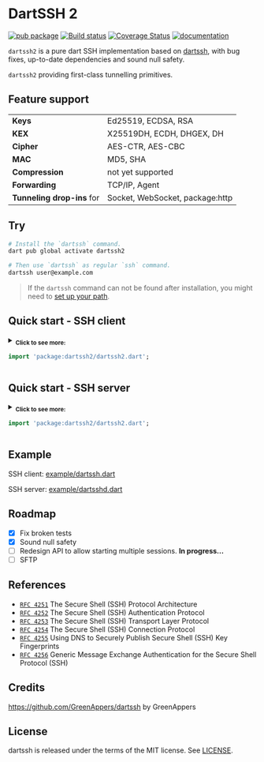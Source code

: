 # DartSSH 2

[![pub package](https://img.shields.io/pub/v/dartssh2.svg)](https://pub.dartlang.org/packages/dartssh2) [![Build status](https://github.com/TerminalStudio/dartssh2/actions/workflows/dart.yml/badge.svg)](https://github.com/TerminalStudio/dartssh2/actions/workflows/dart.yml) [![Coverage Status](https://coveralls.io/repos/github/GreenAppers/dartssh/badge.svg?branch=master)](https://coveralls.io/github/GreenAppers/dartssh?branch=master) [![documentation](https://img.shields.io/badge/Documentation-dartssh2-blue.svg)](https://www.dartdocs.org/documentation/dartssh2/latest/)

`dartssh2`  is a pure dart SSH implementation based on [dartssh], with bug fixes, up-to-date dependencies and sound null safety.

`dartssh2` providing first-class tunnelling primitives.

## Feature support

|                            |                                 |
|----------------------------|---------------------------------|
| **Keys**                   | Ed25519, ECDSA, RSA             |
| **KEX**                    | X25519DH, ECDH, DHGEX, DH       |
| **Cipher**                 | AES-CTR, AES-CBC                |
| **MAC**                    | MD5, SHA                        |
| **Compression**            | not yet supported               |
| **Forwarding**             | TCP/IP, Agent                   |
| **Tunneling drop-ins** for | Socket, WebSocket, package:http |

## Try

```sh
# Install the `dartssh` command.
dart pub global activate dartssh2

# Then use `dartssh` as regular `ssh` command.
dartssh user@example.com
```

> If the `dartssh` command can not be found after installation, you might need to [set up your path](https://dart.dev/tools/pub/cmd/pub-global#running-a-script-from-your-path).

## Quick start - SSH client

<!-- CLIENT EXAMPLE BEGIN -->
<details >
<summary>
<sub><b>Click to see more:</b></sub>

```dart
import 'package:dartssh2/dartssh2.dart';
```
</summary>
<!-- <hr> -->
<h6>TODO</h6>

 ```html
TODO
```
</details>
<!-- CLIENT EXAMPLE END -->

## Quick start - SSH server

<!-- SERVER EXAMPLE BEGIN -->
<details >
<summary>
<sub><b>Click to see more:</b></sub>

```dart
import 'package:dartssh2/dartssh2.dart';
```
</summary>
<!-- <hr> -->
<h6>TODO</h6>

 ```html
TODO
```
</details>
<!-- SERVER EXAMPLE END -->


## Example

SSH client: [example/dartssh.dart](example/dartssh.dart)

SSH server: [example/dartsshd.dart](example/dartsshd.dart)

## Roadmap

- [x] Fix broken tests
- [x] Sound null safety
- [ ] Redesign API to allow starting multiple sessions. **In progress...**
- [ ] SFTP

## References

- [`RFC 4251`](https://datatracker.ietf.org/doc/html/rfc4251) The Secure Shell (SSH) Protocol Architecture
- [`RFC 4252`](https://datatracker.ietf.org/doc/html/rfc4252) The Secure Shell (SSH) Authentication Protocol
- [`RFC 4253`](https://datatracker.ietf.org/doc/html/rfc4253) The Secure Shell (SSH) Transport Layer Protocol
- [`RFC 4254`](https://datatracker.ietf.org/doc/html/rfc4254) The Secure Shell (SSH) Connection Protocol
- [`RFC 4255`](https://datatracker.ietf.org/doc/html/rfc4255) Using DNS to Securely Publish Secure Shell (SSH) Key Fingerprints
- [`RFC 4256`](https://datatracker.ietf.org/doc/html/rfc4256) Generic Message Exchange Authentication for the Secure Shell Protocol (SSH)

## Credits

https://github.com/GreenAppers/dartssh by GreenAppers

## License

dartssh is released under the terms of the MIT license. See [LICENSE](LICENSE).

[dartssh]: https://github.com/GreenAppers/dartssh
